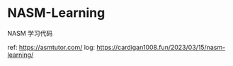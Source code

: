 # NASM-Learning
NASM 学习代码

ref: https://asmtutor.com/
log: https://cardigan1008.fun/2023/03/15/nasm-learning/
